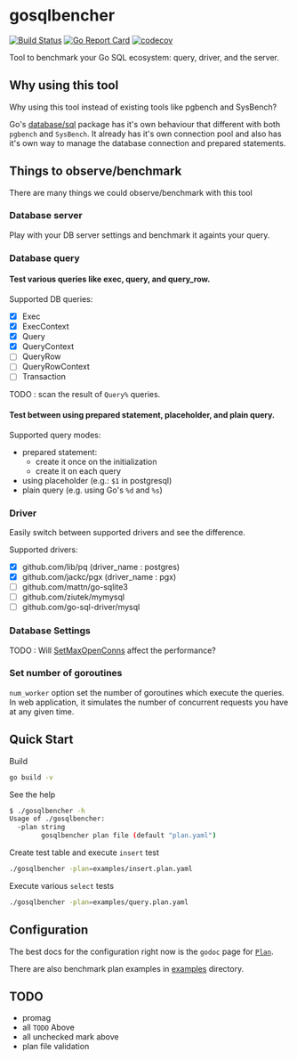 # gosqlbencher

[![Build Status](https://travis-ci.org/iwanbk/gosqlbencher.svg?branch=master)](https://travis-ci.org/iwanbk/gosqlbencher)
[![Go Report Card](https://goreportcard.com/badge/github.com/iwanbk/gosqlbencher)](https://goreportcard.com/report/github.com/iwanbk/gosqlbencher)
[![codecov](https://codecov.io/gh/iwanbk/gosqlbencher/branch/master/graph/badge.svg)](https://codecov.io/gh/iwanbk/gosqlbencher)

Tool to benchmark your Go SQL ecosystem: query, driver, and the server.

## Why using this tool 

Why using this tool instead of existing tools like pgbench and SysBench?

Go's [database/sql](https://golang.org/pkg/database/sql/) package has it's own behaviour that different with 
both `pgbench` and `SysBench`. It already has it's own connection pool and also has it's own way to manage
the database connection and prepared statements.

## Things to observe/benchmark

There are many things we could observe/benchmark with this tool

### Database server

Play with your DB server settings and benchmark it againts your query.

### Database query

#### Test various queries like exec, query, and query_row.

Supported DB queries:
- [x] Exec
- [x] ExecContext
- [x] Query
- [x] QueryContext
- [ ] QueryRow
- [ ] QueryRowContext
- [ ] Transaction

TODO : scan the result of `Query%` queries.

#### Test between using prepared statement, placeholder, and plain query.

Supported query modes:
- prepared statement:
  - create it once on the initialization
  - create it on each query
- using placeholder (e.g.: `$1` in postgresql)
- plain query (e.g. using Go's `%d` and `%s`)

### Driver

Easily switch between supported drivers and see the difference.

Supported drivers:
- [x] github.com/lib/pq (driver_name : postgres)
- [x] github.com/jackc/pgx (driver_name : pgx)
- [ ] github.com/mattn/go-sqlite3
- [ ] github.com/ziutek/mymysql
- [ ] github.com/go-sql-driver/mysql

### Database Settings

TODO : Will [SetMaxOpenConns](golang.org/pkg/database/sql/#DB.SetMaxOpenConns) affect the performance?

### Set number of goroutines

`num_worker` option set the number of goroutines which execute the queries.
In web application, it simulates the number of concurrent requests you have at any given time.

## Quick Start

Build
```bash
go build -v
```

See the help

```bash
$ ./gosqlbencher -h
Usage of ./gosqlbencher:
  -plan string
        gosqlbencher plan file (default "plan.yaml")
```

Create test table and execute `insert` test
```bash
./gosqlbencher -plan=examples/insert.plan.yaml
```

Execute various `select` tests
```bash
./gosqlbencher -plan=examples/query.plan.yaml
```

## Configuration

The best docs for the configuration right now is the `godoc` page for [`Plan`](https://godoc.org/github.com/iwanbk/gosqlbencher/plan#Plan).

There are also benchmark plan examples in [examples](./examples) directory.

## TODO

- promag
- all `TODO` Above
- all unchecked mark above
- plan file validation
